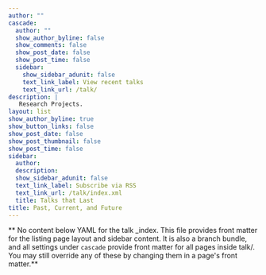 ```yaml
---
author: "" 
cascade:
  author: ""
  show_author_byline: false
  show_comments: false
  show_post_date: false
  show_post_time: false
  sidebar:
    show_sidebar_adunit: false
    text_link_label: View recent talks
    text_link_url: /talk/
description: |
   Research Projects.
layout: list
show_author_byline: true
show_button_links: false
show_post_date: false
show_post_thumbnail: false
show_post_time: false
sidebar:
  author: 
  description: 
  show_sidebar_adunit: false
  text_link_label: Subscribe via RSS
  text_link_url: /talk/index.xml
  title: Talks that Last
title: Past, Current, and Future
---
```


** No content below YAML for the talk _index. This file provides front matter for the listing page layout and sidebar content. It is also a branch bundle, and all settings under `cascade` provide front matter for all pages inside talk/. You may still override any of these by changing them in a page's front matter.**
